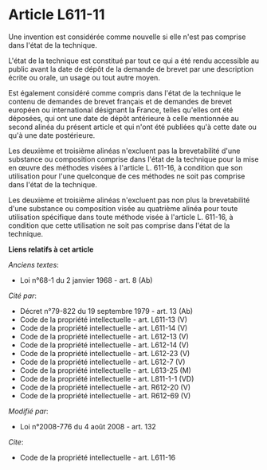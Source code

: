 # Article L611-11

Une invention est considérée comme nouvelle si elle n'est pas comprise dans l'état de la technique.

L'état de la technique est constitué par tout ce qui a été rendu accessible au public avant la date de dépôt de la demande de
brevet par une description écrite ou orale, un usage ou tout autre moyen. 

Est également considéré comme compris dans l'état de la technique le contenu de demandes de brevet français et de demandes de
brevet européen ou international désignant la France, telles qu'elles ont été déposées, qui ont une date de dépôt antérieure
à celle mentionnée au second alinéa du présent article et qui n'ont été publiées qu'à cette date ou qu'à une date
postérieure. 

Les deuxième et troisième alinéas n'excluent pas la brevetabilité d'une substance ou composition comprise dans l'état de la
technique pour la mise en œuvre des méthodes visées à l'article L. 611-16, à condition que son utilisation pour l'une
quelconque de ces méthodes ne soit pas comprise dans l'état de la technique. 

Les deuxième et troisième alinéas n'excluent pas non plus la brevetabilité d'une substance ou composition visée au quatrième
alinéa pour toute utilisation spécifique dans toute méthode visée à l'article L. 611-16, à condition que cette utilisation ne
soit pas comprise dans l'état de la technique.

**Liens relatifs à cet article**

_Anciens textes_:

  - Loi n°68-1 du 2 janvier 1968 - art. 8 (Ab)

_Cité par_:

  - Décret n°79-822 du 19 septembre 1979 - art. 13 (Ab)
  - Code de la propriété intellectuelle - art. L611-13 (V)
  - Code de la propriété intellectuelle - art. L611-14 (V)
  - Code de la propriété intellectuelle - art. L612-13 (V)
  - Code de la propriété intellectuelle - art. L612-14 (V)
  - Code de la propriété intellectuelle - art. L612-23 (V)
  - Code de la propriété intellectuelle - art. L612-7 (V)
  - Code de la propriété intellectuelle - art. L613-25 (M)
  - Code de la propriété intellectuelle - art. L811-1-1 (VD)
  - Code de la propriété intellectuelle - art. R612-20 (V)
  - Code de la propriété intellectuelle - art. R612-69 (V)

_Modifié par_:

  - Loi n°2008-776 du 4 août 2008 - art. 132

_Cite_:

  - Code de la propriété intellectuelle - art. L611-16
